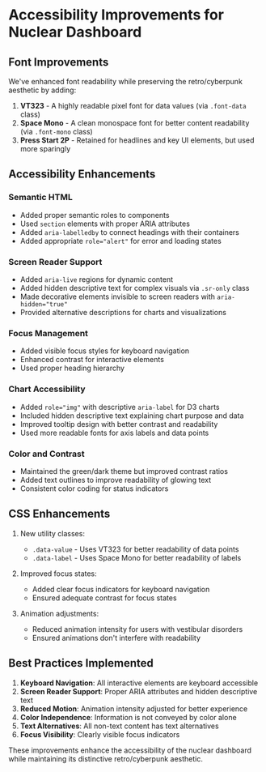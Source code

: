 # Accessibility Improvements for Nuclear Dashboard

## Font Improvements

We've enhanced font readability while preserving the retro/cyberpunk aesthetic by adding:

1. **VT323** - A highly readable pixel font for data values (via `.font-data` class)
2. **Space Mono** - A clean monospace font for better content readability (via `.font-mono` class)
3. **Press Start 2P** - Retained for headlines and key UI elements, but used more sparingly

## Accessibility Enhancements

### Semantic HTML
- Added proper semantic roles to components
- Used `section` elements with proper ARIA attributes
- Added `aria-labelledby` to connect headings with their containers
- Added appropriate `role="alert"` for error and loading states

### Screen Reader Support
- Added `aria-live` regions for dynamic content
- Added hidden descriptive text for complex visuals via `.sr-only` class
- Made decorative elements invisible to screen readers with `aria-hidden="true"`
- Provided alternative descriptions for charts and visualizations

### Focus Management
- Added visible focus styles for keyboard navigation
- Enhanced contrast for interactive elements
- Used proper heading hierarchy

### Chart Accessibility
- Added `role="img"` with descriptive `aria-label` for D3 charts
- Included hidden descriptive text explaining chart purpose and data
- Improved tooltip design with better contrast and readability
- Used more readable fonts for axis labels and data points

### Color and Contrast
- Maintained the green/dark theme but improved contrast ratios
- Added text outlines to improve readability of glowing text
- Consistent color coding for status indicators

## CSS Enhancements

1. New utility classes:
   - `.data-value` - Uses VT323 for better readability of data points
   - `.data-label` - Uses Space Mono for better readability of labels

2. Improved focus states:
   - Added clear focus indicators for keyboard navigation
   - Ensured adequate contrast for focus states

3. Animation adjustments:
   - Reduced animation intensity for users with vestibular disorders
   - Ensured animations don't interfere with readability

## Best Practices Implemented

1. **Keyboard Navigation**: All interactive elements are keyboard accessible
2. **Screen Reader Support**: Proper ARIA attributes and hidden descriptive text
3. **Reduced Motion**: Animation intensity adjusted for better experience
4. **Color Independence**: Information is not conveyed by color alone
5. **Text Alternatives**: All non-text content has text alternatives
6. **Focus Visibility**: Clearly visible focus indicators

These improvements enhance the accessibility of the nuclear dashboard while maintaining its distinctive retro/cyberpunk aesthetic.